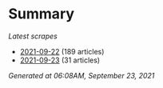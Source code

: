 # Summary
*Latest scrapes*
* [2021-09-22](https://github.com/nuuuwan/news_lk/blob/data/news_lk.2021-09-22.json) (189 articles)
* [2021-09-23](https://github.com/nuuuwan/news_lk/blob/data/news_lk.2021-09-23.json) (31 articles)

*Generated at 06:08AM, September 23, 2021*